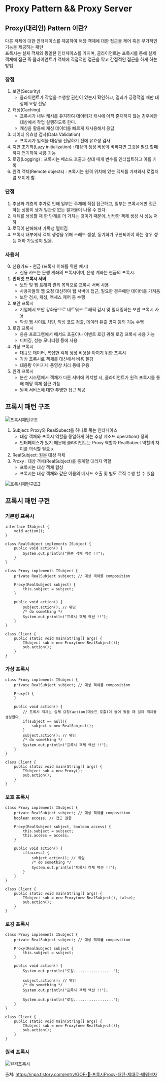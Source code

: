 # Proxy Pattern && Proxy Server

## Proxy(대리인) Pattern 이란?
다른 객체에 대한 인터페이스를 제공하여 해당 객체에 대한 접근을 제어 혹은 부가적인 기능을 제공하는 패턴  
프록시는 실체 객체와 동일한 인터페이스를 가지며, 클라이언트는 프록시를 통해 실제 객체에 접근
즉 클라이언트가 객체에 직접적인 접근을 막고 간접적인 접근을 하게 하는 방법


### 장점
1. 보안(Security)  
    - 클라이언트가 작업을 수행할 권한이 있는지 확인하고, 결과가 긍정적일 때만 대상에 요청 전달
2. 캐싱(Caching) 
    - 프록시가 내부 캐시를 유지하여 데이터가 캐시에 아직 존재하지 않는 경우에만 대상에서 작업 실행하도록 한다.
    - 캐싱을 활용해 캐싱 데이터를 빠르게 재사용해서 응답
3. 데이터 유효성 검사(Data Validation)    
    - 프록시가 입력을 대상을 전달하기 전에 유효성 검사
4. 지연 초기화(Lazy initialization) : 대상의 생성 비용이 비싸다면 그것을 필요 할때까지 연기하여 사용 가능
5. 로깅(Logging) : 프록시는 메소드 호출과 상대 매개 변수를 인터셉트하고 이를 기록
6. 원격 객체(Remote objects) : 프록시는 원격 위치에 있는 객체를 가져와서 로컬처럼 보이게 함.


### 단점
1. 추상화 계층의 추가로 인해 일부는 주제에 직접 접근하고, 일부는 프록시에만 접근하는 상황이 생겨 일관성 없는 결과물이 나올 수 있다.
2. 객체를 생성할 때 한 단계를 더 거치는 것이기 때문에, 빈번한 객체 생성 시 성능 저하
3. 로직이 난해해져 가독성 떨어짐
4. 프록시 내부에서 객체 생성을 위해 스레드 생성, 동기화가 구현되어야 하는 경우 성능 저하 가능성이 있음.



### 사용처
0. 신용카드 - 현금 (프록시 이해를 위한 예시)
    - 신용 카드는 은행 계좌의 프록시이며, 은행 계좌는 현금의 프록시. 
1. **인터넷 프록시 서버**
    - 보안 및 웹 트래픽 관리 목적으로 프록시 서버 사용
    - 사용자들의 웹 요청 대신하여 웹 서버에 접근, 필요한 경우에만 데이터를 가져옴
    - 보안 검사, 캐싱, 액세스 제어 등 수행
2. 보안 프록시
    - 기업에서 보안 강화용으로 네트워크 트래픽 감시 및 필터링하는 보안 프록시 사용
    - 악성 웹 사이트 차단, 악성 코드 검출, 데이터 유출 방지 등의 기능 수행
3. 로깅 프록시
    - 응용 프로그램에서 메서드 호출이나 이벤트 로깅 위해 로깅 프록시 사용 가능
    - 디버깅, 성능 모니터링 등에 사용
4. 가상 프록시
    - 대규모 데이터, 복잡한 객체 생성 비용을 아끼기 위한 프록시
    - 가상 프록시로 객체를 대신해서 비용 절감
    - 대용량 이미지나 동영상 처리 등에 유용
5. 원격 프록시
    - 분산 시스템에서 객체가 다른 서버에 위치할 시, 클라이언트가 원격 프록시를 통해 해당 객체 접근 가능
    - 원격 서비스에 대한 투명한 접근 제공

## 프록시 패턴 구조
![프록시패턴구조](images/프록시패턴구조.png)
1. Subject: Proxy와 RealSubect를 하나로 묶는 인터페이스
    - 대상 객체와 프록시 역할을 동일하게 하는 추상 메소드 operation() 정의
    - 인터페이스가 있기 때문에 클라이언트는 Proxy 역할과 RealSubect 역할의 차이를 의식할 필요 x
2. RealSubject: 원본 대상 객체
3. Proxy : 대상 객체(RealSubject)를 중계할 대리자 역할
    - 프록시는 대상 객체 합성
    - 프록시는 대상 객체와 같은 이름의 메서드 호출 및 별도 로직 수행 할 수 있음

![프록시패턴구조2](images/프록시패턴구조2.png)

## 프록시 패턴 구현
### 기본형 프록시
```
interface ISubject {
    void action();
}

class RealSubject implements ISubject {
    public void action() {
        System.out.println("원본 객체 액션 !!");
    }
}
```

```
class Proxy implements ISubject {
    private RealSubject subject; // 대상 객체를 composition

    Proxy(RealSubject subject) {
        this.subject = subject;
    }

    public void action() {
        subject.action(); // 위임
        /* do something */
        System.out.println("프록시 객체 액션 !!");
    }
}

class Client {
    public static void main(String[] args) {
        ISubject sub = new Proxy(new RealSubject());
        sub.action();
    }
}
```

### 가상 프록시
```
class Proxy implements ISubject {
    private RealSubject subject; // 대상 객체를 composition

    Proxy() {
    }

    public void action() {
    	// 프록시 객체는 실제 요청(action(메소드 호출)이 들어 왔을 때 실제 객체를 생성한다.
        if(subject == null){
            subject = new RealSubject();
        }
        subject.action(); // 위임
        /* do something */
        System.out.println("프록시 객체 액션 !!");
    }
}

class Client {
    public static void main(String[] args) {
        ISubject sub = new Proxy();
        sub.action();
    }
}
```

### 보호 프록시
```
class Proxy implements ISubject {
    private RealSubject subject; // 대상 객체를 composition
    boolean access; // 접근 권한

    Proxy(RealSubject subject, boolean access) {
        this.subject = subject;
        this.access = access;
    }

    public void action() {
        if(access) {
            subject.action(); // 위임
            /* do something */
            System.out.println("프록시 객체 액션 !!");
        }
    }
}

class Client {
    public static void main(String[] args) {
        ISubject sub = new Proxy(new RealSubject(), false);
        sub.action();
    }
}
```

### 로깅 프록시
```
class Proxy implements ISubject {
    private RealSubject subject; // 대상 객체를 composition

    Proxy(RealSubject subject {
        this.subject = subject;
    }

    public void action() {
        System.out.println("로깅..................");
        
        subject.action(); // 위임
        /* do something */
        System.out.println("프록시 객체 액션 !!");

        System.out.println("로깅..................");
    }
}

class Client {
    public static void main(String[] args) {
        ISubject sub = new Proxy(new RealSubject());
        sub.action();
    }
}
```

### 원격 프록시
![원격프록시](images/원격프록시.png)

출처: https://inpa.tistory.com/entry/GOF-💠-프록시Proxy-패턴-제대로-배워보자 